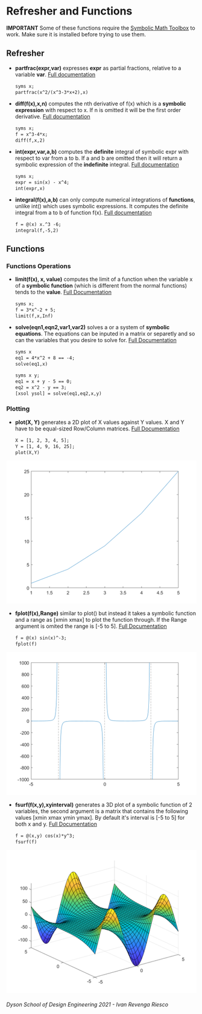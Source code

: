 # Refresher and Functions
**IMPORTANT** Some of these functions require the [Symbolic Math Toolbox](https://uk.mathworks.com/products/symbolic.html) to work. Make sure it is installed before trying to use them.
## Refresher
- **partfrac(expr,var)** expresses **expr** as partial fractions, relative to a variable **var**. [Full documentation](https://uk.mathworks.com/help/symbolic/partfrac.html)
    ```matlab:Code
    syms x;
    partfrac(x^2/(x^3-3*x+2),x)
    ```
- **diff(f(x),x,n)** computes the nth derivative of f(x) which is a **symbolic expression** with respect to x. If n is omitted it will be the first order derivative. [Full documentation](https://uk.mathworks.com/help/symbolic/diff.html)

    ```matlab:Code
    syms x;
    f = x^3-4*x;
    diff(f,x,2)
    ```
- **int(expr,var,a,b)** computes the **definite** integral of symbolic expr with respect to var from a to b. If a and b are omitted then it will return a symbolic expression of the **indefinite** integral. [Full documentation](https://uk.mathworks.com/help/symbolic/sym.int.html)

    ```matlab:Code
    syms x;
    expr = sin(x) - x^4;
    int(expr,x)
    ```

- **integral(f(x),a,b)** can only compute numerical integrations of **functions**, unlike int() which uses symbolic expressions. It computes the definite integral from a to b of function f(x). [Full documentation](https://uk.mathworks.com/help/matlab/ref/integral.html)

    ```matlab:Code
    f = @(x) x.^3 -6;
    integral(f,-5,2)
    ```

## Functions

### Functions Operations
- **limit(f(x), x, value)** computes the limit of a function when the variable x of a **symbolic function** (which is different from the normal functions) tends to the **value**. [Full Documentation](https://uk.mathworks.com/help/symbolic/limits.html) 
    ```matlab:Code
    syms x;
    f = 3*x^-2 + 5;
    limit(f,x,Inf)
    ```
- **solve(eqn1,eqn2,var1,var2)** solves a or a system of **symbolic equations**. The equations can be inputed in a matrix or separetly and so can the variables that you desire to solve for. [Full Documentation](https://uk.mathworks.com/help/symbolic/solve.html)

    ```matlab:Code
    syms x
    eq1 = 4*x^2 + 8 == -4;
    solve(eq1,x)
    ```

    ```matlab:Code
    syms x y;
    eq1 = x + y - 5 == 0;
    eq2 = x^2 - y == 3;
    [xsol ysol] = solve(eq1,eq2,x,y)  
    ```

### Plotting
- **plot(X, Y)** generates a 2D plot of X values against Y values. X and Y have to be equal-sized Row/Column matrices. [Full Documentation](https://uk.mathworks.com/help/matlab/ref/plot.html)
    ```matlab:Code
    X = [1, 2, 3, 4, 5];
    Y = [1, 4, 9, 16, 25];
    plot(X,Y)
    ```
![plot](images/Plot.png)
- **fplot(f(x),Range)** similar to plot() but instead it takes a symbolic function and a range as [xmin xmax] to plot the function through. If the Range argument is omited the range is [-5 to 5]. [Full Documentation](https://uk.mathworks.com/help/matlab/ref/fplot.html) 
    ```matlab:Code
    f = @(x) sin(x)^-3;
    fplot(f)
    ```
![fplot](images/fplot.png)
- **fsurf(f(x,y),xyinterval)** generates a 3D plot of a symbolic function of 2 variables, the second argument is a matrix that contains the following values [xmin xmax ymin ymax]. By default it's interval is [-5 to 5] for both x and y. [Full Documentation](https://uk.mathworks.com/help/matlab/ref/fsurf.html)
    ```matlab:Code
    f = @(x,y) cos(x)*y^3;
    fsurf(f)
    ```
![surf](images/fsurf.png)

###### Dyson School of Design Engineering 2021 - Ivan Revenga Riesco
